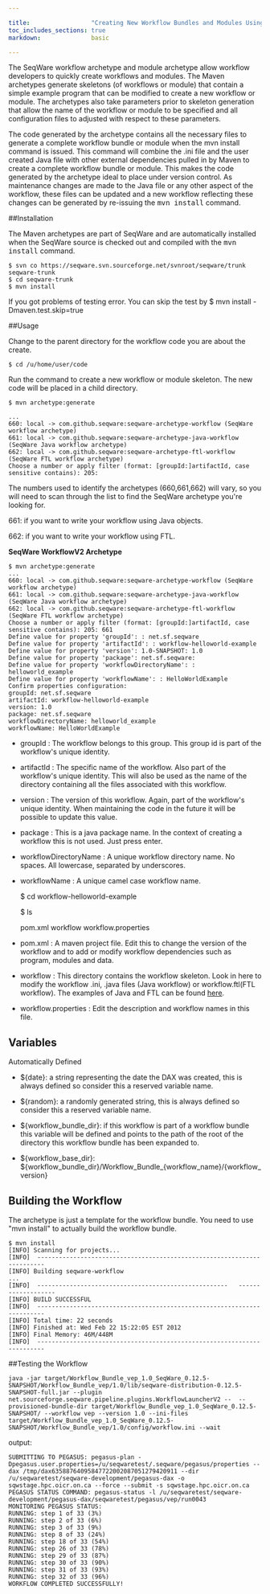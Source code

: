 ```yaml
---

title:                 "Creating New Workflow Bundles and Modules Using Maven Archetypes"
toc_includes_sections: true
markdown:              basic

---
```



The SeqWare workflow archetype and module archetype allow workflow developers to quickly create workflows and modules. The Maven archetypes generate skeletons (of workflows or module) that contain a simple example program that can be modified to create a new workflow or module. The archetypes also take parameters prior to skeleton generation that allow the name of the workflow or module to be specified and all configuration files to adjusted with respect to these parameters.

The code generated by the archetype contains all the necessary files to generate a complete workflow bundle or module when the mvn install command is issued. This command will combine the .ini file and the user created Java file with other external dependencies pulled in by Maven to create a complete workflow bundle or module. This makes the code  generated by the archetype ideal to place under version control. As maintenance changes are made to the Java file or any other aspect of the workflow, these files can be updated and a new workflow reflecting these changes can be generated by re-issuing the  <tt>mvn install</tt> command.

##Installation


The Maven archetypes are part of SeqWare and are automatically installed when the SeqWare source is checked out and compiled with the <tt>mvn install</tt> command.

 	$ svn co https://seqware.svn.sourceforge.net/svnroot/seqware/trunk seqware-trunk
 	$ cd seqware-trunk
 	$ mvn install

If you got problems of testing error. You can skip the test by
	$ mvn install -Dmaven.test.skip=true
 	
 	
##Usage


Change to the parent directory for the workflow code you are about the create.

 	$ cd /u/home/user/code

Run the command to create a new workflow or module skeleton. The new code will be placed in a child directory.

 	$ mvn archetype:generate
 	
 	...
	660: local -> com.github.seqware:seqware-archetype-workflow (SeqWare workflow archetype)
	661: local -> com.github.seqware:seqware-archetype-java-workflow (SeqWare Java workflow archetype)
	662: local -> com.github.seqware:seqware-archetype-ftl-workflow (SeqWare FTL workflow archetype)
	Choose a number or apply filter (format: [groupId:]artifactId, case sensitive contains): 205:

The numbers used to identify  the archetypes (660,661,662) will vary, so you will need to scan through the list to find the SeqWare archetype you're looking for.

661: if you want to write your workflow using Java objects.

662: if you want to write your workflow using FTL.

<b>SeqWare WorkflowV2 Archetype</b>

 	$ mvn archetype:generate
 	...
	660: local -> com.github.seqware:seqware-archetype-workflow (SeqWare workflow archetype)
	661: local -> com.github.seqware:seqware-archetype-java-workflow (SeqWare Java workflow archetype)
	662: local -> com.github.seqware:seqware-archetype-ftl-workflow (SeqWare FTL workflow archetype)
 	Choose a number or apply filter (format: [groupId:]artifactId, case sensitive contains): 205: 661
 	Define value for property 'groupId': : net.sf.seqware
 	Define value for property 'artifactId': : workflow-helloworld-example
 	Define value for property 'version': 1.0-SNAPSHOT: 1.0
 	Define value for property 'package': net.sf.seqware:
 	Define value for property 'workflowDirectoryName': : helloworld_example
 	Define value for property 'workflowName': : HelloWorldExample
 	Confirm properties configuration:
 	groupId: net.sf.seqware
 	artifactId: workflow-helloworld-example
 	version: 1.0
 	package: net.sf.seqware
 	workflowDirectoryName: helloworld_example
 	workflowName: HelloWorldExample

* groupId
: The workflow belongs to this group. This group id is part of the workflow's unique identity.
* artifactId
: The specific name of the workflow. Also part of the workflow's unique identity. This will also be used as the name of the directory containing all the files associated with this workflow.
* version
: The version of this workflow. Again, part of the workflow's unique identity. When maintaining the code in the future it will be possible to update this value.
* package
: This is a java package name. In the context of creating a workflow this is not used. Just press enter.
* workflowDirectoryName
: A unique workflow directory name. No spaces. All lowercase, separated by underscores.
* workflowName
: A unique camel case workflow name.

 	$ cd workflow-helloworld-example

 	$ ls

 	pom.xml  workflow  workflow.properties

* pom.xml
: A maven project file. Edit this to change the version of the workflow and to add or modify workflow dependencies such as program, modules and data.
* workflow
: This directory contains the workflow skeleton. Look in here to modify the workflow .ini, .java files (Java workflow) or workflow.ftl(FTL workflow). The examples of Java and FTL can be found <a href="/docs/15-workflow-examples/">here</a>.
* workflow.properties
: Edit the description and workflow names in this file.


## Variables

Automatically Defined
* ${date}: a string representing the date the DAX was created, this is always defined so consider this a reserved variable name. 

* ${random}: a randomly generated string, this is always defined so consider this a reserved variable name. 

* ${workflow_bundle_dir}: if this workflow is part of a workflow bundle this variable will be defined and points to the path of the root of the directory this workflow bundle has been expanded to. 

* ${workflow_base_dir}: ${workflow_bundle_dir}/Workflow_Bundle_{workflow_name}/{workflow_version}

## Building the Workflow

The archetype is just a template for the workflow bundle.  You need to use "mvn install" to actually build the workflow bundle.

 	$ mvn install
 	[INFO] Scanning for projects...
 	[INFO] 	------------------------------------------------------------------------
 	[INFO] Building seqware-workflow
 	...
 	[INFO] 	-----------------------------------------------------	-------------------
 	[INFO] BUILD SUCCESSFUL
 	[INFO] 	------------------------------------------------------------------------
 	[INFO] Total time: 22 seconds
 	[INFO] Finished at: Wed Feb 22 15:22:05 EST 2012
 	[INFO] Final Memory: 46M/448M
 	[INFO] 	------------------------------------------------------------------------

##Testing the Workflow

	java -jar target/Workflow_Bundle_vep_1.0_SeqWare_0.12.5-SNAPSHOT/Workflow_Bundle_vep/1.0/lib/seqware-distribution-0.12.5-SNAPSHOT-full.jar --plugin net.sourceforge.seqware.pipeline.plugins.WorkflowLauncherV2 --  --provisioned-bundle-dir target/Workflow_Bundle_vep_1.0_SeqWare_0.12.5-SNAPSHOT/ --workflow vep --version 1.0 --ini-files target/Workflow_Bundle_vep_1.0_SeqWare_0.12.5-SNAPSHOT/Workflow_Bundle_vep/1.0/config/workflow.ini --wait
	
output:

	SUBMITTING TO PEGASUS: pegasus-plan -Dpegasus.user.properties=/u/seqwaretest/.seqware/pegasus/properties --dax /tmp/dax63588764095847722002087051279420911 --dir /u/seqwaretest/seqware-development/pegasus-dax -o sqwstage.hpc.oicr.on.ca --force --submit -s sqwstage.hpc.oicr.on.ca
	PEGASUS STATUS COMMAND: pegasus-status -l /u/seqwaretest/seqware-development/pegasus-dax/seqwaretest/pegasus/vep/run0043
	MONITORING PEGASUS STATUS:
	RUNNING: step 1 of 33 (3%)
	RUNNING: step 2 of 33 (6%)
	RUNNING: step 3 of 33 (9%)
	RUNNING: step 8 of 33 (24%)
	RUNNING: step 18 of 33 (54%)
	RUNNING: step 26 of 33 (78%)
	RUNNING: step 29 of 33 (87%)
	RUNNING: step 30 of 33 (90%)
	RUNNING: step 31 of 33 (93%)
	RUNNING: step 32 of 33 (96%)
	WORKFLOW COMPLETED SUCCESSFULLY!
 	
